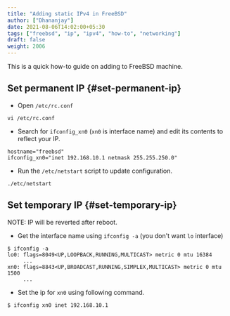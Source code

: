 ```yaml
---
title: "Adding static IPv4 in FreeBSD"
author: ["Dhananjay"]
date: 2021-08-06T14:02:00+05:30
tags: ["freebsd", "ip", "ipv4", "how-to", "networking"]
draft: false
weight: 2006
---
```


This is a quick how-to guide on adding to FreeBSD machine.


## Set permanent IP {#set-permanent-ip}

-   Open `/etc/rc.conf`

<!--listend-->

```shell
vi /etc/rc.conf
```

-   Search for `ifconfig_xn0` (`xn0` is interface name) and edit its contents to reflect your IP.

<!--listend-->

```shell
hostname="freebsd"
ifconfig_xn0="inet 192.168.10.1 netmask 255.255.250.0"
```

-   Run the `/etc/netstart` script to update configuration.

<!--listend-->

```shell
./etc/netstart
```


## Set temporary IP {#set-temporary-ip}

NOTE: IP will be reverted after reboot.

-   Get the interface name using `ifconfig -a` (you don't want `lo` interface)

<!--listend-->

```shell
$ ifconfig -a
lo0: flags=8049<UP,LOOPBACK,RUNNING,MULTICAST> metric 0 mtu 16384
     ...
xn0: flags=8843<UP,BROADCAST,RUNNING,SIMPLEX,MULTICAST> metric 0 mtu 1500
     ...
```

-   Set the ip for `xn0` using following command.

<!--listend-->

```shell
$ ifconfig xn0 inet 192.168.10.1
```
